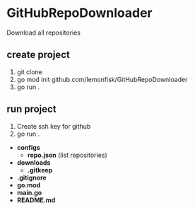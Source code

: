 # GitHubRepoDownloader
Download all repositories


## create project
1. git clone
2. go mod init github.com/lemonfisk/GitHubRepoDownloader
3. go run .

## run project
1. Create ssh key for github
2. go run .


- **configs** 
  - **repo.json** (list repositories)
- **downloads**
  - **.gitkeep** 
- **.gitignore**
- **go.mod**
- **main.go**
- **README.md**